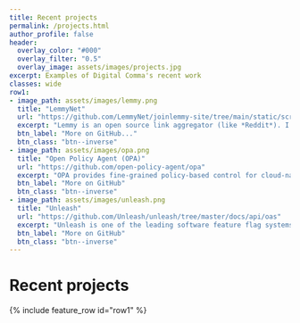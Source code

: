 ```yaml
---
title: Recent projects
permalink: /projects.html
author_profile: false
header:
  overlay_color: "#000"
  overlay_filter: "0.5"
  overlay_image: assets/images/projects.jpg
excerpt: Examples of Digital Comma's recent work
classes: wide
row1:
- image_path: assets/images/lemmy.png
  title: "LemmyNet"
  url: "https://github.com/LemmyNet/joinlemmy-site/tree/main/static/scripts"
  excerpt: "Lemmy is an open source link aggregator (like *Reddit*). I generated an AsyncAPI specification for their WebSocket interface"
  btn_label: "More on GitHub..."
  btn_class: "btn--inverse"
- image_path: assets/images/opa.png
  title: "Open Policy Agent (OPA)"
  url: "https://github.com/open-policy-agent/opa"
  excerpt: "OPA provides fine-grained policy-based control for cloud-native environments. I generated their Open API specification (deployed using Redoc)."
  btn_label: "More on GitHub"
  btn_class: "btn--inverse"
- image_path: assets/images/unleash.png
  title: "Unleash"
  url: "https://github.com/Unleash/unleash/tree/master/docs/api/oas"
  excerpt: "Unleash is one of the leading software feature flag systems. I generated their Open API specification (deployed using a combination of Redoc and Swagger UI) and also worked on some of their marketing materials]."
  btn_label: "More on GitHub"
  btn_class: "btn--inverse"
---
```


# Recent projects

{% include feature_row id="row1" %}

